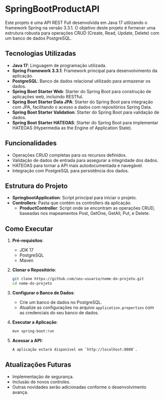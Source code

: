 # SpringBootProductAPI

Este projeto é uma API REST Full desenvolvida em Java 17 utilizando o framework Spring na versão 3.3.1. O objetivo deste projeto é fornecer uma estrutura robusta para operações CRUD (Create, Read, Update, Delete) com um banco de dados PostgreSQL.

## Tecnologias Utilizadas

- **Java 17**: Linguagem de programação utilizada.
- **Spring Framework 3.3.1**: Framework principal para desenvolvimento da aplicação.
- **PostgreSQL**: Banco de dados relacional utilizado para armazenar os dados.
- **Spring Boot Starter Web**: Starter do Spring Boot para construção de aplicações web, incluindo RESTful.
- **Spring Boot Starter Data JPA**: Starter do Spring Boot para integração com JPA, facilitando o acesso a dados com repositórios Spring Data.
- **Spring Boot Starter Validation**: Starter do Spring Boot para validação de dados.
- **Spring Boot Starter HATEOAS**: Starter do Spring Boot para implementar HATEOAS (Hypermedia as the Engine of Application State).

## Funcionalidades

- Operações CRUD completas para os recursos definidos.
- Validação de dados de entrada para assegurar a integridade dos dados.
- HATEOAS para tornar a API mais autodocumentada e navegável.
- Integração com PostgreSQL para persistência dos dados.

## Estrutura do Projeto

- **SpringbootApplication**: Script principal para iniciar o projeto.
- **Controllers**: Pasta que contém os controllers da aplicação.
    - **ProductController**: Script onde se encontram as operações CRUD, baseadas nos mapeamentos Post, GetOne, GetAll, Put, e Delete.

## Como Executar

1. **Pré-requisitos**:
    - JDK 17
    - PostgreSQL
    - Maven

2. **Clonar o Repositório**:
   ```bash
   git clone https://github.com/seu-usuario/nome-do-projeto.git
   cd nome-do-projeto
3. **Configurar o Banco de Dados**:
    - Crie um banco de dados no PostgreSQL.
    - Atualize as configurações no arquivo `application.properties` com as credenciais do seu banco de dados.

4. **Executar a Aplicação**:
   ```bash
   mvn spring-boot:run
5. **Acessar a API:**
    ```bash
    A aplicação estará disponível em `http://localhost:8080`.

## Atualizações Futuras

- Implementação de segurança.
- Inclusão de novos controles.
- Outras novidades serão adicionadas conforme o desenvolvimento avança.